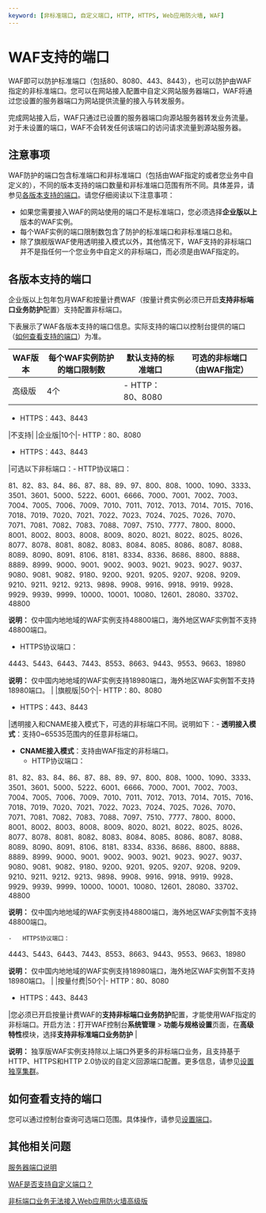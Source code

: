 ```yaml
---
keyword: [非标准端口, 自定义端口, HTTP, HTTPS, Web应用防火墙, WAF]
---
```


# WAF支持的端口

WAF即可以防护标准端口（包括80、8080、443、8443），也可以防护由WAF指定的非标准端口。您可以在网站接入配置中自定义网站服务器端口，WAF将通过您设置的服务器端口为网站提供流量的接入与转发服务。

完成网站接入后，WAF只通过已设置的服务器端口向源站服务器转发业务流量。对于未设置的端口，WAF不会转发任何该端口的访问请求流量到源站服务器。

## 注意事项

WAF防护的端口包含标准端口和非标准端口（包括由WAF指定的或者您业务中自定义的），不同的版本支持的端口数量和非标准端口范围有所不同。具体差异，请参见[各版本支持的端口](/cn.zh-CN/接入WAF/WAF支持的端口.md)。请您仔细阅读以下注意事项：

-   如果您需要接入WAF的网站使用的端口不是标准端口，您必须选择**企业版以上**版本的WAF实例。
-   每个WAF实例的端口限制数包含了防护的标准端口和非标准端口总和。
-   除了旗舰版WAF使用透明接入模式以外，其他情况下，WAF支持的非标端口并不是指任何一个您业务中自定义的非标端口，而必须是由WAF指定的。

## 各版本支持的端口

企业版以上包年包月WAF和按量计费WAF（按量计费实例必须已开启**支持非标端口业务防护**配置）支持配置非标端口。

下表展示了WAF各版本支持的端口信息。实际支持的端口以控制台提供的端口（[如何查看支持的端口](#section_29v_qdq_c28)）为准。

|WAF版本|每个WAF实例防护的端口限制数|默认支持的标准端口|可选的非标端口（由WAF指定）|
|-----|---------------|---------|---------------|
|高级版|4个|-   HTTP：80、8080
-   HTTPS：443、8443

|不支持|
|企业版|10个|-   HTTP：80、8080
-   HTTPS：443、8443

|可选以下非标端口：-   HTTP协议端口：

81、82、83、84、86、87、88、89、97、800、808、1000、1090、3333、3501、3601、5000、5222、6001、6666、7000、7001、7002、7003、7004、7005、7006、7009、7010、7011、7012、7013、7014、7015、7016、7018、7019、7020、7021、7022、7023、7024、7025、7026、7070、7071、7081、7082、7083、7088、7097、7510、7777、7800、8000、8001、8002、8003、8008、8009、8020、8021、8022、8025、8026、8077、8078、8081、8082、8083、8084、8085、8086、8087、8088、8089、8090、8091、8106、8181、8334、8336、8686、8800、8888、8889、8999、9000、9001、9002、9003、9021、9023、9027、9037、9080、9081、9082、9180、9200、9201、9205、9207、9208、9209、9210、9211、9212、9213、9898、9908、9916、9918、9919、9928、9929、9939、9999、10000、10001、10080、12601、28080、33702、48800

**说明：** 仅中国内地地域的WAF实例支持48800端口，海外地区WAF实例暂不支持48800端口。

-   HTTPS协议端口：

4443、5443、6443、7443、8553、8663、9443、9553、9663、18980

**说明：** 仅中国内地地域的WAF实例支持18980端口，海外地区WAF实例暂不支持18980端口。 |
|旗舰版|50个|-   HTTP：80、8080
-   HTTPS：443、8443

|透明接入和CNAME接入模式下，可选的非标端口不同。说明如下：-   **透明接入模式**：支持0~65535范围内的任意非标端口。
-   **CNAME接入模式**：支持由WAF指定的非标端口。
    -   HTTP协议端口：

81、82、83、84、86、87、88、89、97、800、808、1000、1090、3333、3501、3601、5000、5222、6001、6666、7000、7001、7002、7003、7004、7005、7006、7009、7010、7011、7012、7013、7014、7015、7016、7018、7019、7020、7021、7022、7023、7024、7025、7026、7070、7071、7081、7082、7083、7088、7097、7510、7777、7800、8000、8001、8002、8003、8008、8009、8020、8021、8022、8025、8026、8077、8078、8081、8082、8083、8084、8085、8086、8087、8088、8089、8090、8091、8106、8181、8334、8336、8686、8800、8888、8889、8999、9000、9001、9002、9003、9021、9023、9027、9037、9080、9081、9082、9180、9200、9201、9205、9207、9208、9209、9210、9211、9212、9213、9898、9908、9916、9918、9919、9928、9929、9939、9999、10000、10001、10080、12601、28080、33702、48800

**说明：** 仅中国内地地域的WAF实例支持48800端口，海外地区WAF实例暂不支持48800端口。

    -   HTTPS协议端口：

4443、5443、6443、7443、8553、8663、9443、9553、9663、18980

**说明：** 仅中国内地地域的WAF实例支持18980端口，海外地区WAF实例暂不支持18980端口。 |
|按量付费|50个|-   HTTP：80、8080
-   HTTPS：443、8443

|您必须已开启按量计费WAF的**支持非标端口业务防护**配置，才能使用WAF指定的非标端口。开启方法：打开WAF控制台**系统管理** \> **功能与规格设置**页面，在**高级特性**模块，选择**支持非标准端口业务防护** |

**说明：** 独享版WAF实例支持除以上端口外更多的非标端口业务，且支持基于HTTP、HTTPS和HTTP 2.0协议的自定义回源端口配置。更多信息，请参见[设置独享集群](/cn.zh-CN/系统管理/设置独享集群.md)。

## 如何查看支持的端口

您可以通过控制台查询可选端口范围。具体操作，请参见[设置端口](/cn.zh-CN/接入WAF/设置端口.md)。

## 其他相关问题

[服务器端口说明]()

[WAF是否支持自定义端口？]()

[非标端口业务无法接入Web应用防火墙高级版]()

